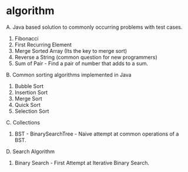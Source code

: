 # algorithm

A. Java based solution to commonly occurring problems with test cases.
1. Fibonacci
2. First Recurring Element
3. Merge Sorted Array (Its the key to merge sort)
4. Reverse a String (common question for new programmers)
5. Sum of Pair - Find a pair of number that adds to a sum.

B. Common sorting algorithms implemented in Java
1. Bubble Sort
2. Insertion Sort
3. Merge Sort
4. Quick Sort
5. Selection Sort

C. Collections
1. BST - BinarySearchTree - Naive attempt at common operations of a BST.

D. Search Algorithm
1. Binary Search - First Attempt at Iterative Binary Search. 